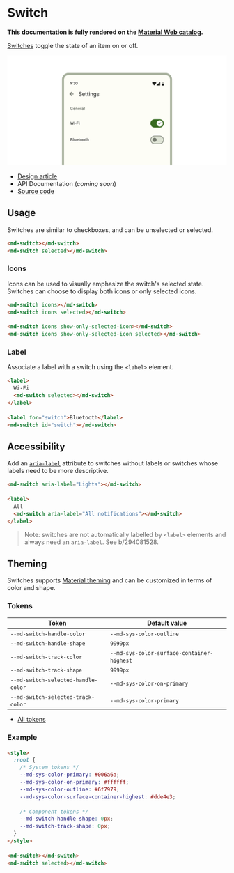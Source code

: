 <!-- catalog-only-start --><!-- ---
name: Switch
dirname: switch
-----><!-- catalog-only-end -->

<catalog-component-header>
<catalog-component-header-title slot="title">

# Switch

<!--*
# Document freshness: For more information, see go/fresh-source.
freshness: { owner: 'lizmitchell' reviewed: '2023-08-02' }
tag: 'docType:reference'
*-->

<!-- no-catalog-start -->

<!-- go/md-switch -->

<!-- [TOC] -->

<!-- external-only-start -->
**This documentation is fully rendered on the
[Material Web catalog](https://material-web.dev/components/switch/).**
<!-- external-only-end -->

<!-- no-catalog-end -->

[Switches](https://m3.material.io/components/switch)<!-- {.external} --> toggle the state
of an item on or off.

</catalog-component-header-title>

<img
    class="hero"
    src="images/switch/hero.png"
    alt="Two switches on a settings page for Wi-Fi and Bluetooth. The first is on and the second is off."
    title="Switches on a settings page.">

</catalog-component-header>

*   [Design article](https://m3.material.io/components/switch) <!-- {.external} -->
*   API Documentation (*coming soon*)
*   [Source code](https://github.com/material-components/material-web/tree/main/switch)
    <!-- {.external} -->

<!-- catalog-only-start -->

<!--

## Interactive Demo

{% playgroundexample dirname=dirname %}

-->

<!-- catalog-only-end -->

## Usage

Switches are similar to checkboxes, and can be unselected or selected.

<!-- no-catalog-start -->
<!-- TODO: add image -->
<!-- no-catalog-end -->
<!-- catalog-only-start -->

<!--

<div class="figure-wrapper">
  <figure
      style="justify-content:center;"
      aria-label="">
    TODO: update figure
  </figure>
</div>

-->

<!-- catalog-only-end -->

```html
<md-switch></md-switch>
<md-switch selected></md-switch>
```

### Icons

Icons can be used to visually emphasize the switch's selected state. Switches
can choose to display both icons or only selected icons.

<!-- no-catalog-start -->
<!-- TODO: add image -->
<!-- no-catalog-end -->
<!-- catalog-only-start -->

<!--

<div class="figure-wrapper">
  <figure
      style="justify-content:center;"
      aria-label="">
    TODO: update figure
  </figure>
</div>

-->

<!-- catalog-only-end -->

```html
<md-switch icons></md-switch>
<md-switch icons selected></md-switch>

<md-switch icons show-only-selected-icon></md-switch>
<md-switch icons show-only-selected-icon selected></md-switch>
```

### Label

Associate a label with a switch using the `<label>` element.

<!-- no-catalog-start -->
<!-- TODO: add image -->
<!-- no-catalog-end -->
<!-- catalog-only-start -->

<!--

<div class="figure-wrapper">
  <figure
      style="justify-content:center;"
      aria-label="">
    TODO: update figure
  </figure>
</div>

-->

<!-- catalog-only-end -->

```html
<label>
  Wi-Fi
  <md-switch selected></md-switch>
</label>

<label for="switch">Bluetooth</label>
<md-switch id="switch"></md-switch>
```

## Accessibility

Add an
[`aria-label`](https://developer.mozilla.org/en-US/docs/Web/Accessibility/ARIA/Attributes/aria-label)<!-- {.external} -->
attribute to switches without labels or switches whose labels need to be more
descriptive.

```html
<md-switch aria-label="Lights"></md-switch>

<label>
  All
  <md-switch aria-label="All notifications"></md-switch>
</label>
```

> Note: switches are not automatically labelled by `<label>` elements and always
> need an `aria-label`. See b/294081528.

## Theming

Switches supports [Material theming](../theming/README.md) and can be customized
in terms of color and shape.

### Tokens

Token                               | Default value
----------------------------------- | ------------------------------------------
`--md-switch-handle-color`          | `--md-sys-color-outline`
`--md-switch-handle-shape`          | `9999px`
`--md-switch-track-color`           | `--md-sys-color-surface-container-highest`
`--md-switch-track-shape`           | `9999px`
`--md-switch-selected-handle-color` | `--md-sys-color-on-primary`
`--md-switch-selected-track-color`  | `--md-sys-color-primary`

*   [All tokens](https://github.com/material-components/material-web/blob/main/tokens/_md-comp-switch.scss)
    <!-- {.external} -->

### Example

<!-- no-catalog-start -->
<!-- TODO: add image -->
<!-- no-catalog-end -->
<!-- catalog-only-start -->

<!--

<div class="figure-wrapper">
  <figure
      style="justify-content:center;"
      aria-label="">
    TODO: update figure
  </figure>
</div>

-->

<!-- catalog-only-end -->

```html
<style>
  :root {
    /* System tokens */
    --md-sys-color-primary: #006a6a;
    --md-sys-color-on-primary: #ffffff;
    --md-sys-color-outline: #6f7979;
    --md-sys-color-surface-container-highest: #dde4e3;

    /* Component tokens */
    --md-switch-handle-shape: 0px;
    --md-switch-track-shape: 0px;
  }
</style>

<md-switch></md-switch>
<md-switch selected></md-switch>
```
